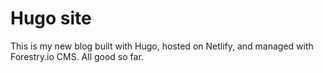 # Hugo site
This is my new blog built with Hugo, hosted on Netlify, and managed with Forestry.io CMS. All good so far.

